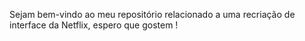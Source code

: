 Sejam bem-vindo ao meu repositório relacionado a uma recriação de interface da Netflix, espero que gostem ! 
